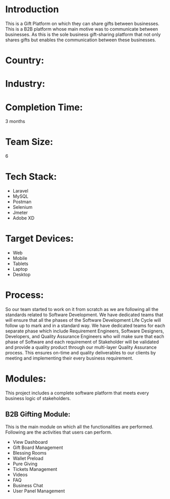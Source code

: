 # Introduction
This is a Gift Platform on which they can share gifts between businesses. This is a B2B platform whose main motive was to communicate between businesses.
As this is the sole business gift-sharing platform that not only shares gifts but enables the communication between these businesses.
# Country:

# Industry:

# Completion Time:
3 months
# Team Size:
6
# Tech Stack:
- Laravel
- MySQL
- Postman
- Selenium
- Jmeter
- Adobe XD  
# Target Devices:
- Web
- Mobile
- Tablets
- Laptop
- Desktop
# Process:
So our team started to work on it from scratch as we are following all the standards related to Software Development. We have dedicated teams that will ensure that all the phases of the Software Development Life Cycle will follow up to mark and in a standard way.
We have dedicated teams for each separate phase which include Requirement Engineers, Software Designers, Developers, and Quality Assurance Engineers who will make sure that each phase of Software and each requirement of Stakeholder will be validated and provide a quality product through our multi-layer Quality Assurance process.
This ensures on-time and quality deliverables to our clients by meeting and implementing their every business requirement.
# Modules:
This project includes a complete software platform that meets every business logic of stakeholders.
## B2B Gifting Module:
This is the main module on which all the functionalities are performed. Following are the activities that users can perform.
- View Dashboard
- Gift Board Management
- Blessing Rooms
- Wallet Preload
- Pure Giving
- Tickets Management
- Videos
- FAQ
- Business Chat
- User Panel Management
